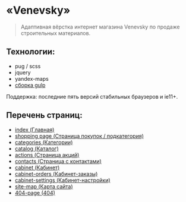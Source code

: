 # «Venevsky»
> Адаптивная вёрстка интернет магазина Venevsky по продаже строительных материалов.

## Технологии:
* pug / scss
* jquery
* yandex-maps
* [сборка gulp](https://github.com/uqrock/gulp-builder-scss-pug)

Поддержка: последние пять версий стабильных браузеров и ie11+.

## Перечень страниц:
* [index (Главная)](https://uqrock.github.io/p-o/venevsky/index.html)
* [shopping page (Страница покупок / подкатегория)](https://uqrock.github.io/p-o/venevsky/sub-category.html)
* [categories (Категории)](https://uqrock.github.io/p-o/venevsky/categories.html)
* [catalog (Каталог)](https://uqrock.github.io/p-o/venevsky/catalog.html)
* [actions (Страница акций)](https://uqrock.github.io/p-o/venevsky/actions.html)
* [contacts (Страница с контактами)](https://uqrock.github.io/p-o/venevsky/contacts.html)
* [cabinet (Кабинет)](https://uqrock.github.io/p-o/venevsky/cabinet.html)
* [cabinet-orders (Кабинет-заказы)](https://uqrock.github.io/p-o/venevsky/cabinet-orders.html)
* [cabinet-settings (Кабинет-настройки)](https://uqrock.github.io/p-o/venevsky/cabinet-settings.html)
* [site-map (Карта сайта)](https://uqrock.github.io/p-o/venevsky/site-map.html)
* [404-page (404)](https://uqrock.github.io/p-o/venevsky/404.html)


